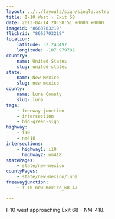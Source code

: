 ```yaml
---
layout: ../../layouts/sign/single.astro
title: I-10 West - Exit 68
date: 2013-04-14 20:58:51 +0000 +0000
imageid: "8663703219"
flickrid: "8663703219"
location:
    latitude: 32.243497
    longitude: -107.979782
country:
    name: United States
    slug: united-states
state:
    name: New Mexico
    slug: new-mexico
county:
    name: Luna County
    slug: luna
tags:
    - freeway-junction
    - intersection
    - big-green-sign
highway:
    - i10
    - nm418
intersections:
    - highway1: i10
      highway2: nm418
statePages:
    - state/new-mexico
countyPages:
    - state/new-mexico/luna
freewayjunction:
    - i-10-new-mexico_68-47

---
```

I-10 west approaching Exit 68 - NM-418.